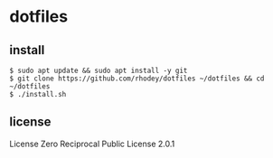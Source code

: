 # dotfiles

## install
```
$ sudo apt update && sudo apt install -y git
$ git clone https://github.com/rhodey/dotfiles ~/dotfiles && cd ~/dotfiles
$ ./install.sh
```

## license
License Zero Reciprocal Public License 2.0.1

